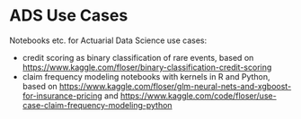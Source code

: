 # ADS Use Cases
Notebooks etc. for Actuarial Data Science use cases:
*  credit scoring as binary classification of rare events, based on https://www.kaggle.com/floser/binary-classification-credit-scoring  
*  claim frequency modeling notebooks with kernels in R and Python, based on https://www.kaggle.com/floser/glm-neural-nets-and-xgboost-for-insurance-pricing and https://www.kaggle.com/code/floser/use-case-claim-frequency-modeling-python
